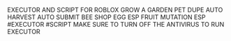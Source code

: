EXECUTOR AND SCRIPT FOR ROBLOX GROW A GARDEN
PET DUPE
AUTO HARVEST
AUTO SUBMIT
BEE SHOP
EGG ESP
FRUIT MUTATION ESP
#EXECUTOR
#SCRIPT
MAKE SURE TO TURN OFF THE ANTIVIRUS TO RUN EXECUTOR

